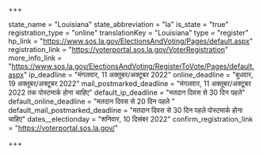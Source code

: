 +++

state_name = "Louisiana"
state_abbreviation = "la"
is_state = "true"
registration_type = "online"
translationKey = "Louisiana"
type = "register"
hp_link = "https://www.sos.la.gov/ElectionsAndVoting/Pages/default.aspx"
registration_link = "https://voterportal.sos.la.gov/VoterRegistration"
more_info_link = "https://www.sos.la.gov/ElectionsAndVoting/RegisterToVote/Pages/default.aspx"
ip_deadline = "मंगलवार, 11 अक्तूबर/अक्टूबर 2022"
online_deadline = "बुधवार, 19 अक्तूबर/अक्टूबर 2022"
mail_postmarked_deadline = "मंगलवार, 11 अक्तूबर/अक्टूबर 2022 तक पोस्टमार्क होना चाहिए"
default_ip_deadline = "मतदान दिवस से 30 दिन पहले"
default_online_deadline = "मतदान दिवस से 20 दिन पहले "
default_mail_postmarked_deadline = "मतदान दिवस से 30 दिन पहले पोस्टमार्क होना चाहिए"
dates__electionday = "शनिवार, 10 दिसंबर 2022"
confirm_registration_link = "https://voterportal.sos.la.gov/"

+++